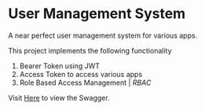 # User Management System

A near perfect user management system for various apps.

This project implements the following functionality

1. Bearer Token using JWT
2. Access Token to access various apps
3. Role Based Access Management | *RBAC*

Visit [Here](http://www.google.com) to view the Swagger.